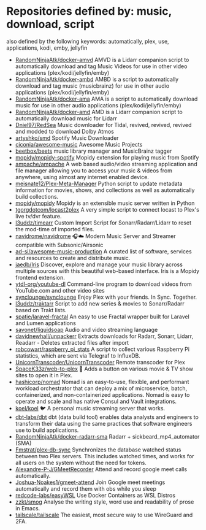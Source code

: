 # Repositories defined by: music, download, script

also defined by the following keywords: automatically, plex, use, applications, kodi, emby, jellyfin

- [RandomNinjaAtk/docker-amvd](https://github.com/RandomNinjaAtk/docker-amvd)
  AMVD is a Lidarr companion script to automatically download and tag Music Videos for use in other video applications (plex/kodi/jellyfin/emby)
- [RandomNinjaAtk/docker-ambd](https://github.com/RandomNinjaAtk/docker-ambd)
  AMBD is a script to automatically download and tag music (musicbrainz) for use in other audio applications (plex/kodi/jellyfin/emby) 
- [RandomNinjaAtk/docker-ama](https://github.com/RandomNinjaAtk/docker-ama)
  AMA is a script to automatically download music for use in other audio applications (plex/kodi/jellyfin/emby) 
- [RandomNinjaAtk/docker-amd](https://github.com/RandomNinjaAtk/docker-amd)
  AMD is a Lidarr companion script to automatically download music for Lidarr
- [Dniel97/RedSea](https://github.com/Dniel97/RedSea)
  Music downloader for Tidal, revived, revived, revived and modded to download Dolby Atmos
- [artyshko/smd](https://github.com/artyshko/smd)
  Spotify Music Downloader
- [ciconia/awesome-music](https://github.com/ciconia/awesome-music)
  Awesome Music Projects
- [beetbox/beets](https://github.com/beetbox/beets)
  music library manager and MusicBrainz tagger
- [mopidy/mopidy-spotify](https://github.com/mopidy/mopidy-spotify)
  Mopidy extension for playing music from Spotify
- [ampache/ampache](https://github.com/ampache/ampache)
  A web based audio/video streaming application and file manager allowing you to access your music & videos from anywhere, using almost any internet enabled device.
- [meisnate12/Plex-Meta-Manager](https://github.com/meisnate12/Plex-Meta-Manager)
  Python script to update metadata information for movies, shows, and collections as well as automatically build collections.
- [mopidy/mopidy](https://github.com/mopidy/mopidy)
  Mopidy is an extensible music server written in Python
- [tgorgdotcom/locast2plex](https://github.com/tgorgdotcom/locast2plex)
  A very simple script to connect locast to Plex's live tv/dvr feature. 
- [l3uddz/timearr](https://github.com/l3uddz/timearr)
  Custom Import Script for Sonarr/Radarr/Lidarr to reset the mod-time of imported files.
- [navidrome/navidrome](https://github.com/navidrome/navidrome)
  🎧☁️ Modern Music Server and Streamer compatible with Subsonic/Airsonic
- [ad-si/awesome-music-production](https://github.com/ad-si/awesome-music-production)
  A curated list of software, services and resources to create and distribute music.
- [jaedb/Iris](https://github.com/jaedb/Iris)
  Discover, explore and manage your music library across multiple sources with this beautiful web-based interface. Iris is a Mopidy frontend extension.
- [ytdl-org/youtube-dl](https://github.com/ytdl-org/youtube-dl)
  Command-line program to download videos from YouTube.com and other video sites
- [synclounge/synclounge](https://github.com/synclounge/synclounge)
  Enjoy Plex with your friends. In Sync. Together.
- [l3uddz/traktarr](https://github.com/l3uddz/traktarr)
  Script to add new series & movies to Sonarr/Radarr based on Trakt lists.
- [spatie/laravel-fractal](https://github.com/spatie/laravel-fractal)
  An easy to use Fractal wrapper built for Laravel and Lumen applications
- [savonet/liquidsoap](https://github.com/savonet/liquidsoap)
  Audio and video streaming language
- [davidnewhall/unpackerr](https://github.com/davidnewhall/unpackerr)
  Extracts downloads for Radarr, Sonarr, Lidarr, Readarr - Deletes extracted files after import
- [robcowart/raspberry_pi_stats](https://github.com/robcowart/raspberry_pi_stats)
  A script to collect various Raspberry Pi statistics, which are sent via Telegraf to InfluxDB.
- [UnicornTranscoder/UnicornTranscoder](https://github.com/UnicornTranscoder/UnicornTranscoder)
  Remote transcoder for Plex
- [SpaceK33z/web-to-plex](https://github.com/SpaceK33z/web-to-plex)
  🚠 Adds a button on various movie & TV show sites to open it in Plex.
- [hashicorp/nomad](https://github.com/hashicorp/nomad)
  Nomad is an easy-to-use, flexible, and performant workload orchestrator that can deploy a mix of microservice, batch, containerized, and non-containerized applications. Nomad is easy to operate and scale and has native Consul and Vault integrations.
- [koel/koel](https://github.com/koel/koel)
  🐦 A personal music streaming server that works.
- [dbt-labs/dbt](https://github.com/dbt-labs/dbt)
  dbt (data build tool) enables data analysts and engineers to transform their data using the same practices that software engineers use to build applications.
- [RandomNinjaAtk/docker-radarr-sma](https://github.com/RandomNinjaAtk/docker-radarr-sma)
  Radarr + sickbeard_mp4_automator (SMA)
- [Fmstrat/plex-db-sync](https://github.com/Fmstrat/plex-db-sync)
  Synchronizes the database watched status between two Plex servers. This includes watched times, and works for all users on the system without the need for tokens.
- [Alexandre-P-J/GMeetRecorder](https://github.com/Alexandre-P-J/GMeetRecorder)
  Attend and record google meet calls automatically.
- [Joshua-Noakes1/gmeet-attend](https://github.com/Joshua-Noakes1/gmeet-attend)
  Join Google meet meetings automatically and record them with obs while you sleep
- [redcode-labs/easyWSL](https://github.com/redcode-labs/easyWSL)
  Use Docker Containers as WSL Distros
- [zzkt/smog](https://github.com/zzkt/smog)
  Analyse the writing style, word use and readability of prose in Emacs. 
- [tailscale/tailscale](https://github.com/tailscale/tailscale)
  The easiest, most secure way to use WireGuard and 2FA.

